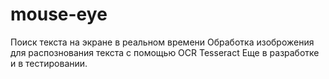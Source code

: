 # mouse-eye
Поиск текста на экране в реальном времени 
Обработка изоброжения для распознования текста с помощью OCR Tesseract
Еще в разработке и в тестировании.
